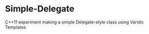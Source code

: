 Simple-Delegate
===============

C++11 experiment making a simple Delegate-style class using Varidic Templates
